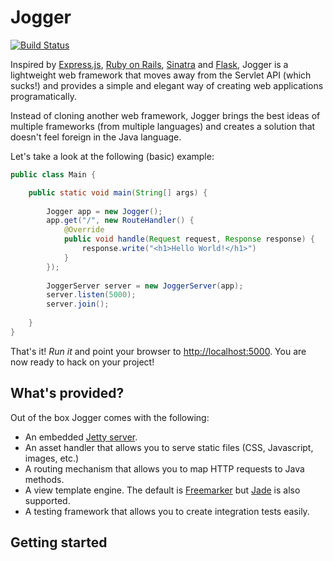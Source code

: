 # Jogger

[![Build Status](https://buildhive.cloudbees.com/job/germanescobar/job/jogger/badge/icon)](https://buildhive.cloudbees.com/job/germanescobar/job/jogger/)

Inspired by [Express.js](http://expressjs.com/), [Ruby on Rails](http://rubyonrails.org/), [Sinatra](http://www.sinatrarb.com/) and [Flask](http://flask.pocoo.org/), Jogger is a lightweight web framework that moves away from the Servlet API (which sucks!) and provides a simple and elegant way of creating web applications programatically.

Instead of cloning another web framework, Jogger brings the best ideas of multiple frameworks (from multiple languages) and creates a solution that doesn't feel foreign in the Java language.

Let's take a look at the following (basic) example:

```java
public class Main {

    public static void main(String[] args) {
    
        Jogger app = new Jogger();
        app.get("/", new RouteHandler() {
            @Override
            public void handle(Request request, Response response) {
                response.write("<h1>Hello World!</h1>")
            }
        });
        
        JoggerServer server = new JoggerServer(app);
        server.listen(5000);
        server.join();
        
    }
}
```
That's it! *Run it* and point your browser to [http://localhost:5000](http://localhost:5000). You are now ready to hack on your project!

## What's provided?

Out of the box Jogger comes with the following:

* An embedded [Jetty server](http://www.eclipse.org/jetty/).
* An asset handler that allows you to serve static files (CSS, Javascript, images, etc.)
* A routing mechanism that allows you to map HTTP requests to Java methods.
* A view template engine. The default is [Freemarker](http://freemarker.sourceforge.net/) but [Jade](https://github.com/neuland/jade4j) is also supported.
* A testing framework that allows you to create integration tests easily.

## Getting started
